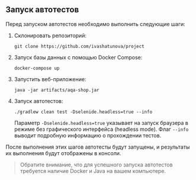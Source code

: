 ## Запуск автотестов

Перед запуском автотестов необходимо выполнить следующие шаги:

1. Склонировать репозиторий:

   ```
   git clone https://github.com/ivashatunova/project
   ```

2. Запуск базы данных с помощью Docker Compose:

   ```
   docker-compose up
   ```

3. Запустить веб-приложение:

   ```
   java -jar artifacts/aqa-shop.jar
   ```

4. Запуск автотестов:

   ```
   ./gradlew clean test -Dselenide.headless=true --info
   ```

   Параметр `-Dselenide.headless=true` указывает на запуск браузера в режиме без графического интерфейса (headless mode). Флаг `--info` выводит подробную информацию о прохождении тестов.

После выполнения этих шагов автотесты будут запущены, и результаты их выполнения будут отображены в консоли.

> Обратите внимание, что для успешного запуска автотестов требуется наличие Docker и Java на вашем компьютере.